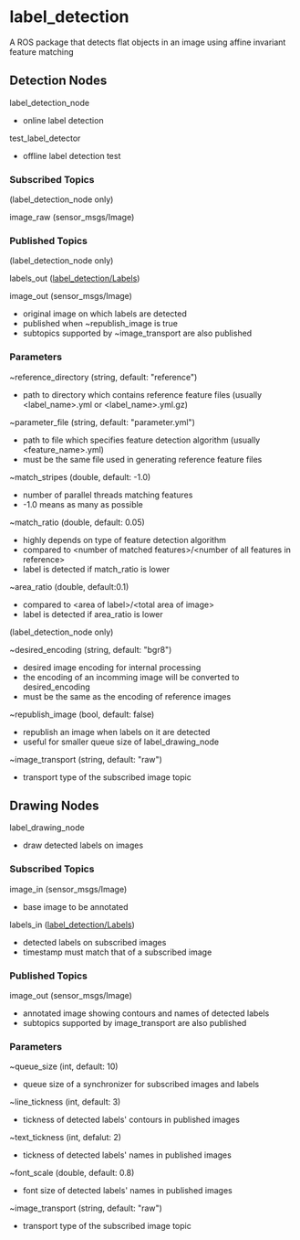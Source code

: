 # label_detection
A ROS package that detects flat objects in an image using affine invariant feature matching

## Detection Nodes
label_detection_node
* online label detection

test_label_detector
* offline label detection test

### Subscribed Topics
(label_detection_node only)

image_raw (sensor_msgs/Image)

### Published Topics
(label_detection_node only)

labels_out ([label_detection/Labels](msg/Labels.msg))

image_out (sensor_msgs/Image)
* original image on which labels are detected
* published when ~republish_image is true
* subtopics supported by ~image_transport are also published

### Parameters
~reference_directory (string, default: "reference")
* path to directory which contains reference feature files (usually <label_name>.yml or <label_name>.yml.gz)

~parameter_file (string, default: "parameter.yml")
* path to file which specifies feature detection algorithm (usually <feature_name>.yml)
* must be the same file used in generating reference feature files

~match_stripes (double, default: -1.0)
* number of parallel threads matching features
* -1.0 means as many as possible

~match_ratio (double, default: 0.05)
* highly depends on type of feature detection algorithm
* compared to \<number of matched features>/\<number of all features in reference>
* label is detected if match_ratio is lower

~area_ratio (double, default:0.1)
* compared to \<area of label>/\<total area of image>
* label is detected if area_ratio is lower

(label_detection_node only)

~desired_encoding (string, default: "bgr8")
* desired image encoding for internal processing
* the encoding of an incomming image will be converted to desired_encoding
* must be the same as the encoding of reference images

~republish_image (bool, default: false)
* republish an image when labels on it are detected
* useful for smaller queue size of label_drawing_node

~image_transport (string, default: "raw")
* transport type of the subscribed image topic

## Drawing Nodes
label_drawing_node
* draw detected labels on images

### Subscribed Topics
image_in (sensor_msgs/Image)
* base image to be annotated

labels_in ([label_detection/Labels](msg/Labels.msg))
* detected labels on subscribed images
* timestamp must match that of a subscribed image

### Published Topics
image_out (sensor_msgs/Image)
* annotated image showing contours and names of detected labels
* subtopics supported by image_transport are also published

### Parameters
~queue_size (int, default: 10)
* queue size of a synchronizer for subscribed images and labels

~line_tickness (int, default: 3)
* tickness of detected labels' contours in published images

~text_tickness (int, defalut: 2)
* tickness of detected labels' names in published images

~font_scale (double, default: 0.8)
* font size of detected labels' names in published images

~image_transport (string, default: "raw")
* transport type of the subscribed image topic
